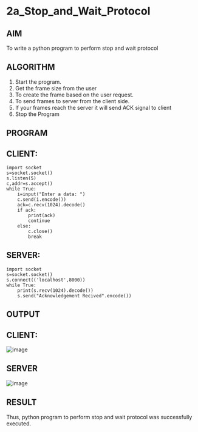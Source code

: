 # 2a_Stop_and_Wait_Protocol
## AIM 
To write a python program to perform stop and wait protocol
## ALGORITHM
1. Start the program.
2. Get the frame size from the user
3. To create the frame based on the user request.
4. To send frames to server from the client side.
5. If your frames reach the server it will send ACK signal to client
6. Stop the Program
## PROGRAM
## CLIENT: 
``` 
import socket 
s=socket.socket() 
s.listen(5) 
c,addr=s.accept() 
while True: 
    i=input("Enter a data: ") 
    c.send(i.encode()) 
    ack=c.recv(1024).decode() 
    if ack: 
        print(ack) 
        continue 
    else: 
        c.close() 
        break 
 ```

## SERVER: 
```
import socket 
s=socket.socket() 
s.connect(('localhost',8000)) 
while True: 
    print(s.recv(1024).decode()) 
    s.send("Acknowledgement Recived".encode())
```
## OUTPUT
## CLIENT:
![image](https://github.com/user-attachments/assets/2d6d520d-29e0-4aa6-9e77-3309a91f4274)

## SERVER
![image](https://github.com/user-attachments/assets/400d6318-4925-443e-b56a-2b5b51fd2945)


## RESULT
Thus, python program to perform stop and wait protocol was successfully executed.

